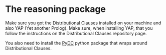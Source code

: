 # The reasoning package #
Make sure you got the [Distributional Clauses](https://bitbucket.org/problog/dc_problog/src/master/) installed on your machine and also YAP (Yet another Prolog). Make sure, when installing YAP, that you follow the instructions on the Distributional Clauses repository page.

You also need to install the [PyDC](https://github.com/ML-KULeuven/PyDC) python package that wraps around Distributional Clauses.
